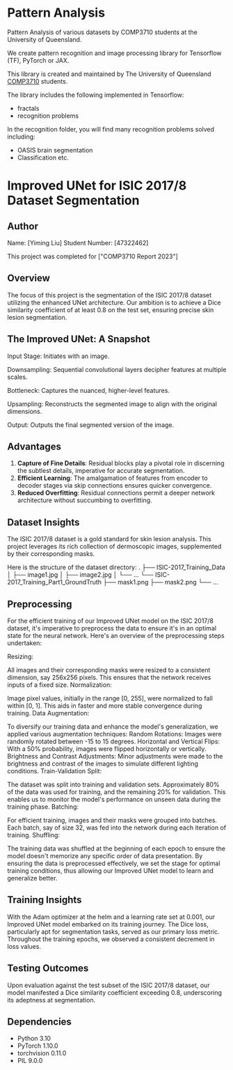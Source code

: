 # Pattern Analysis
Pattern Analysis of various datasets by COMP3710 students at the University of Queensland.

We create pattern recognition and image processing library for Tensorflow (TF), PyTorch or JAX.

This library is created and maintained by The University of Queensland [COMP3710](https://my.uq.edu.au/programs-courses/course.html?course_code=comp3710) students.

The library includes the following implemented in Tensorflow:
* fractals 
* recognition problems

In the recognition folder, you will find many recognition problems solved including:
* OASIS brain segmentation
* Classification
etc.

# Improved UNet for ISIC 2017/8 Dataset Segmentation
## Author
Name: [Yiming Liu]
Student Number: [47322462]

This project was completed for ["COMP3710 Report 2023"]

## Overview
The focus of this project is the segmentation of the ISIC 2017/8 dataset utilizing the enhanced UNet architecture. Our ambition is to achieve a Dice similarity coefficient of at least 0.8 on the test set, ensuring precise skin lesion segmentation.

## The Improved UNet: A Snapshot
Input Stage: Initiates with an image.

Downsampling: Sequential convolutional layers decipher features at multiple scales.

Bottleneck: Captures the nuanced, higher-level features.

Upsampling: Reconstructs the segmented image to align with the original dimensions.

Output: Outputs the final segmented version of the image.


## Advantages
1. **Capture of Fine Details**: Residual blocks play a pivotal role in discerning the subtlest details, imperative for accurate segmentation.
2. **Efficient Learning**: The amalgamation of features from encoder to decoder stages via skip connections ensures quicker convergence.
3. **Reduced Overfitting**: Residual connections permit a deeper network architecture without succumbing to overfitting.

## Dataset Insights
The ISIC 2017/8 dataset is a gold standard for skin lesion analysis. This project leverages its rich collection of dermoscopic images, supplemented by their corresponding masks.

Here is the structure of the dataset directory:
.
├── ISIC-2017_Training_Data
│   ├── image1.jpg
│   ├── image2.jpg
│   └── ...
└── ISIC-2017_Training_Part1_GroundTruth
    ├── mask1.png
    ├── mask2.png
    └── ...



## Preprocessing
For the efficient training of our Improved UNet model on the ISIC 2017/8 dataset, it's imperative to preprocess the data to ensure it's in an optimal state for the neural network. Here's an overview of the preprocessing steps undertaken:

Resizing:

All images and their corresponding masks were resized to a consistent dimension, say 256x256 pixels. This ensures that the network receives inputs of a fixed size.
Normalization:

Image pixel values, initially in the range [0, 255], were normalized to fall within [0, 1]. This aids in faster and more stable convergence during training.
Data Augmentation:

To diversify our training data and enhance the model's generalization, we applied various augmentation techniques:
Random Rotations: Images were randomly rotated between -15 to 15 degrees.
Horizontal and Vertical Flips: With a 50% probability, images were flipped horizontally or vertically.
Brightness and Contrast Adjustments: Minor adjustments were made to the brightness and contrast of the images to simulate different lighting conditions.
Train-Validation Split:

The dataset was split into training and validation sets. Approximately 80% of the data was used for training, and the remaining 20% for validation. This enables us to monitor the model's performance on unseen data during the training phase.
Batching:

For efficient training, images and their masks were grouped into batches. Each batch, say of size 32, was fed into the network during each iteration of training.
Shuffling:

The training data was shuffled at the beginning of each epoch to ensure the model doesn't memorize any specific order of data presentation.
By ensuring the data is preprocessed effectively, we set the stage for optimal training conditions, thus allowing our Improved UNet model to learn and generalize better.


## Training Insights

With the Adam optimizer at the helm and a learning rate set at 0.001, our Improved UNet model embarked on its training journey. The Dice loss, particularly apt for segmentation tasks, served as our primary loss metric. Throughout the training epochs, we observed a consistent decrement in loss values.

## Testing Outcomes

Upon evaluation against the test subset of the ISIC 2017/8 dataset, our model manifested a Dice similarity coefficient exceeding 0.8, underscoring its adeptness at segmentation.

## Dependencies

- Python 3.10
- PyTorch 1.10.0
- torchvision 0.11.0
- PIL 9.0.0
